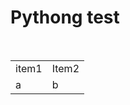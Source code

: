 <H1>Pythong test </H1>
<br>
<table>
  <tr>
    <td>item1</td>
    <td>Item2</td>    
  </tr>
<tr>
    <td>a</td>
    <td>b</td>    
  </tr>  
</table>
